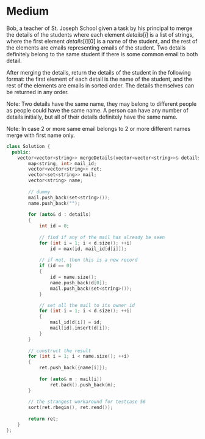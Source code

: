 # Medium

Bob, a teacher of St. Joseph School given a task by his principal to merge the details of the students where each element $details[i]$ is a list of strings, where the first element $details[i][0]$ is a name of the student, and the rest of the elements are emails representing emails of the student. Two details definitely belong to the same student if there is some common email to both detail.  

After merging the details, return the details of the student in the following format: the first element of each detail is the name of the student, and the rest of the elements are emails in sorted order. The details themselves can be returned in any order.

Note: Two details have the same name, they may belong to different people as people could have the same name. A person can have any number of details initially, but all of their details definitely have the same name.

Note: In case 2 or more same email belongs to 2 or more different names merge with first name only.

```cpp
class Solution {
  public:
    vector<vector<string>> mergeDetails(vector<vector<string>>& details) {
        map<string, int> mail_id;
        vector<vector<string>> ret;
        vector<set<string>> mail;
        vector<string> name;
        
        // dummy
        mail.push_back(set<string>());
        name.push_back("");
        
        for (auto& d : details)
        {
            int id = 0;
            
            // find if any of the mail has already be seen
            for (int i = 1; i < d.size(); ++i)
                id = max(id, mail_id[d[i]]);
              
            // if not, then this is a new record  
            if (id == 0)
            {
                id = name.size();
                name.push_back(d[0]);
                mail.push_back(set<string>());
            }

            // set all the mail to its owner id
            for (int i = 1; i < d.size(); ++i)
            {
                mail_id[d[i]] = id;
                mail[id].insert(d[i]);
            }
        }
        
        // construct the result
        for (int i = 1; i < name.size(); ++i)
        {
            ret.push_back({name[i]});
            
            for (auto& m : mail[i])
                ret.back().push_back(m);
        }
        
        // the strangest workaround for testcase 56
        sort(ret.rbegin(), ret.rend());
        
        return ret;
    }
};
```
